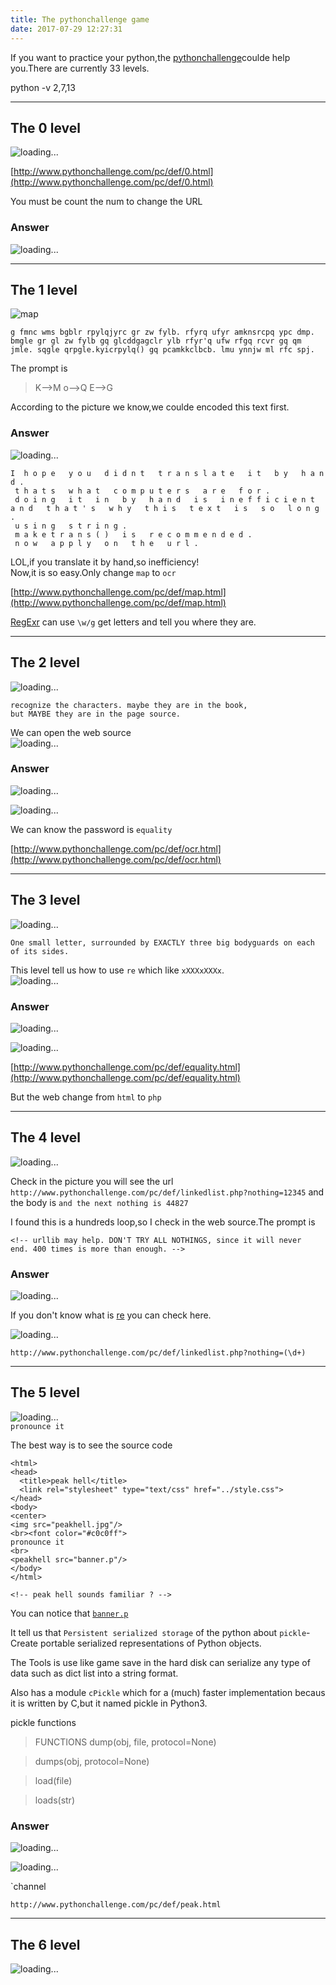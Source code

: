 ```yaml
---
title: The pythonchallenge game
date: 2017-07-29 12:27:31
---
```


If you want to practice your python,the [pythonchallenge](http://www.pythonchallenge.com/)coulde help you.There are currently 33 levels.

python -v 2,7,13 

---

## The 0 level ##

![loading...](/images/pythonchallenge/0.jpg "0")  

[http://www.pythonchallenge.com/pc/def/0.html](http://www.pythonchallenge.com/pc/def/0.html)  

You must be count the num to change the URL

### Answer ###

![loading...](/images/pythonchallenge/2^38.png "2^^38")

---

## The 1 level ##

![map](/images/pythonchallenge/map.jpg)  
```
g fmnc wms bgblr rpylqjyrc gr zw fylb. rfyrq ufyr amknsrcpq ypc dmp. bmgle gr gl zw fylb gq glcddgagclr ylb rfyr'q ufw rfgq rcvr gq qm jmle. sqgle qrpgle.kyicrpylq() gq pcamkkclbcb. lmu ynnjw ml rfc spj.

```

The prompt is    
>K-->M
>o-->Q
>E-->G

According to the picture we know,we coulde encoded this text first.  

### Answer ###

![loading...](/images/pythonchallenge/ord.png "encoding")  
```
I  h o p e   y o u   d i d n t   t r a n s l a t e   i t   b y   h a n d .    
 t h a t s   w h a t   c o m p u t e r s   a r e   f o r .     
 d o i n g   i t   i n   b y   h a n d   i s   i n e f f i c i e n t   a n d   t h a t ' s   w h y   t h i s   t e x t   i s   s o   l o n g .     
 u s i n g   s t r i n g .   
 m a k e t r a n s ( )   i s   r e c o m m e n d e d .     
 n o w   a p p l y   o n   t h e   u r l .  
``` 
LOL,if you translate it by hand,so inefficiency!  
Now,it is so easy.Only change `map` to `ocr`  

[http://www.pythonchallenge.com/pc/def/map.html](http://www.pythonchallenge.com/pc/def/map.html)



[RegExr](http://regexr.com/) can use `\w/g` get letters and tell you where they are.

---

## The 2 level ##

![loading...](/images/pythonchallenge/2.jpg "The 2 level")  
```
recognize the characters. maybe they are in the book, 
but MAYBE they are in the page source.

```
We can open the web source  
![loading...](/images/pythonchallenge/string.png "source") 

### Answer ###

![loading...](/images/pythonchallenge/equality_code.png "equality_code")  

![loading...](/images/pythonchallenge/equality.png "equality")

We can know the password is `equality`

[http://www.pythonchallenge.com/pc/def/ocr.html](http://www.pythonchallenge.com/pc/def/ocr.html)

---

## The 3 level ##

![loading...](/images/pythonchallenge/3.jpg)  
```
One small letter, surrounded by EXACTLY three big bodyguards on each of its sides.  
```
This level tell us how to use `re` which like `xXXXxXXXx`.  
![loading...](/images/pythonchallenge/re_3.png)  

### Answer ###

![loading...](/images/pythonchallenge/3_code.png "re")  

![loading...](/images/pythonchallenge/linkedlist.png "linkedlist")  

[http://www.pythonchallenge.com/pc/def/equality.html](http://www.pythonchallenge.com/pc/def/equality.html)


But the web change from `html` to `php`

---

## The 4 level ##

![loading...](/images/pythonchallenge/4.jpg)

Check in the picture you will see the url `http://www.pythonchallenge.com/pc/def/linkedlist.php?nothing=12345` and the body is `and the next nothing is 44827`

I found this is a hundreds loop,so I check in the web source.The prompt is   
```
<!-- urllib may help. DON'T TRY ALL NOTHINGS, since it will never 
end. 400 times is more than enough. -->
```
### Answer ###

![loading...](/images/pythonchallenge/4_urllib2.png "urllib2")

If you don't know what is [re](https://www.runoob.com/python/python-reg-expressions.html) you can check here.
 
![loading...](/images/pythonchallenge/peak.png "peak")

```
http://www.pythonchallenge.com/pc/def/linkedlist.php?nothing=(\d+)
```
---
## The 5 level ##

![loading...](/images/pythonchallenge/5.jpg)  
`pronounce it `  

The best way is to see the source code 

```
<html>  
<head>  
  <title>peak hell</title>  
  <link rel="stylesheet" type="text/css" href="../style.css">  
</head>  
<body>  
<center>  
<img src="peakhell.jpg"/>  
<br><font color="#c0c0ff">  
pronounce it  
<br>  
<peakhell src="banner.p"/>  
</body>  
</html>  

<!-- peak hell sounds familiar ? -->  
```
You can notice that [`banner.p`](http://www.pythonchallenge.com/pc/def/banner.p)

It tell us that `Persistent serialized storage` of the python about `pickle`-Create portable serialized representations of Python objects.

The Tools is use like game save in the hard disk can serialize any type of data such as dict list into a string format.

Also has a module `cPickle`  which for a (much) faster implementation becaus it is written by C,but it named pickle in Python3.

pickle functions

>FUNCTIONS
>    dump(obj, file, protocol=None)
    
>    dumps(obj, protocol=None)
    
>    load(file)
    
>    loads(str)

### Answer ###

![loading...](/images/pythonchallenge/5_code.png)

![loading...](/images/pythonchallenge/channel.png)

`channel

```
http://www.pythonchallenge.com/pc/def/peak.html
```
---

## The 6 level ##

![loading...](/images/pythonchallenge/6.jpg)


